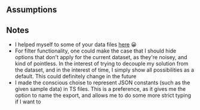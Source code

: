 ## Assumptions

<!-- - System types are static, and only consist of the ones shown in the given sample data. Making this assumption seemed reasonable based on the problem space, and allowed me to not have to piddle around making likely marginal performance optimizations -->

## Notes

- I helped myself to some of your data files [here](https://github.com/ethyca/fideslang) 😀
- For filter functionality, one could make the case that I should hide options that don't apply for the current dataset, as they're noisey, and kind of pointless. In the interest of trying to decouple my solution from the dataset, and in the interest of time, I simply show all possibilities as a default. This could definitely change in the future
- I made the conscious choise to represent JSON constants (such as the given sample data) in TS files. This is a preference, as it gives me the option to name the export, and allows me to do some more strict typing if I want to
